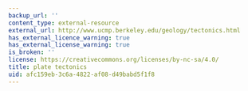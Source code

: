 ```yaml
---
backup_url: ''
content_type: external-resource
external_url: http://www.ucmp.berkeley.edu/geology/tectonics.html
has_external_licence_warning: true
has_external_license_warning: true
is_broken: ''
license: https://creativecommons.org/licenses/by-nc-sa/4.0/
title: plate tectonics
uid: afc159eb-3c6a-4822-af08-d49babd5f1f8
---
```

